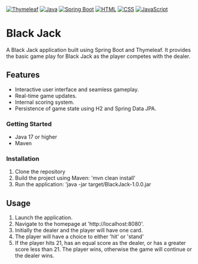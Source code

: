 [![Thymeleaf](https://img.shields.io/badge/Thymeleaf-3.0.12-brightgreen)](https://www.thymeleaf.org/)
[![Java](https://img.shields.io/badge/Java-11-blue)](https://www.oracle.com/java/)
[![Spring Boot](https://img.shields.io/badge/Spring_Boot-2.5.1-brightgreen)](https://spring.io/projects/spring-boot)
[![HTML](https://img.shields.io/badge/HTML-5-orange)](https://www.w3.org/TR/html52/)
[![CSS](https://img.shields.io/badge/CSS-3-blue)](https://www.w3.org/Style/CSS/)
[![JavaScript](https://img.shields.io/badge/JavaScript-ES6-yellow)](https://developer.mozilla.org/en-US/docs/Web/JavaScript)

# Black Jack

A Black Jack application built using Spring Boot and Thymeleaf. It provides the basic game play for Black Jack as the player competes with the dealer.


## Features
- Interactive user interface and seamless gameplay.
- Real-time game updates.
- Internal scoring system.
- Persistence of game state using H2 and Spring Data JPA.

### Getting Started
- Java 17 or higher
- Maven

### Installation
1. Clone the repository
2. Build the project using Maven: 'mvn clean install'
3. Run the application: 'java -jar target/BlackJack-1.0.0.jar

## Usage
1. Launch the application.
2. Navigate to the homepage at 'http://localhost:8080'.
3. Initially the dealer and the player will have one card.
4. The player will have a choice to either 'hit' or 'stand'
5. If the player hits 21, has an equal score as the dealer, or has a greater score less than 21. The player wins, otherwise the game will continue or the dealer wins.

